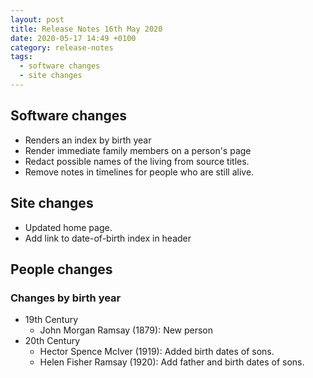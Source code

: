 ```yaml
---
layout: post
title: Release Notes 16th May 2020
date: 2020-05-17 14:49 +0100
category: release-notes
tags:
  - software changes
  - site changes
---
```


## Software changes

* Renders an index by birth year
* Render immediate family members on a person's page
* Redact possible names of the living from source titles.
* Remove notes in timelines for people who are still alive.

## Site changes

* Updated home page.
* Add link to date-of-birth index in header

## People changes

### Changes by birth year

* 19th Century
  * John Morgan Ramsay (1879): New person
* 20th Century
  * Hector Spence McIver (1919): Added birth dates of sons.
  * Helen Fisher Ramsay (1920): Add father and birth dates of sons.
